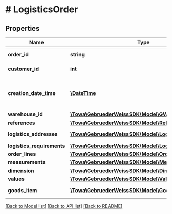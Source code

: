 # # LogisticsOrder

## Properties

Name | Type | Description | Notes
------------ | ------------- | ------------- | -------------
**order_id** | **string** | the GW orderId is always a 10 digit number | [optional]
**customer_id** | **int** | customer account numnber of GW | [optional]
**creation_date_time** | [**\DateTime**](\DateTime.md) | date / time in format yyyy-mm-ddThh:mm:ss.mmm±hh:mm following the RFC 3339 standard, see https://tools.ietf.org/html/rfc3339 |
**warehouse_id** | [**\Towa\GebruederWeissSDK\Model\GWWarehouseId**](GWWarehouseId.md) |  | [optional]
**references** | [**\Towa\GebruederWeissSDK\Model\Reference[]**](Reference.md) | array of references for this order |
**logistics_addresses** | [**\Towa\GebruederWeissSDK\Model\LogisticsAddress[]**](LogisticsAddress.md) | involved addresses for this logistics order |
**logistics_requirements** | [**\Towa\GebruederWeissSDK\Model\LogisticsRequirements**](LogisticsRequirements.md) |  | [optional]
**order_lines** | [**\Towa\GebruederWeissSDK\Model\OrderLine[]**](OrderLine.md) | identified items to be handled |
**measurements** | [**\Towa\GebruederWeissSDK\Model\Measurement[]**](Measurement.md) |  | [optional]
**dimension** | [**\Towa\GebruederWeissSDK\Model\Dimension**](Dimension.md) |  | [optional]
**values** | [**\Towa\GebruederWeissSDK\Model\Value[]**](Value.md) |  | [optional]
**goods_item** | [**\Towa\GebruederWeissSDK\Model\GoodsItem[]**](GoodsItem.md) | packed goods item to be transported | [optional]

[[Back to Model list]](../../README.md#models) [[Back to API list]](../../README.md#endpoints) [[Back to README]](../../README.md)
